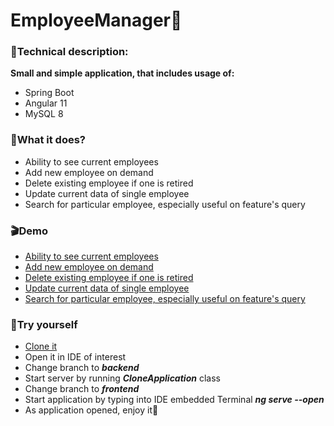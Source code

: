 # EmployeeManager:green_book:

### :hammer:Technical description:
**Small and simple application, that includes usage of:**
- Spring Boot
- Angular 11
- MySQL 8
### :dart:What it does?
- Ability to see current employees
- Add new employee on demand
- Delete existing employee if one is retired
- Update current data of single employee
- Search for particular employee, especially useful on feature's query
### :clapper:Demo
- [Ability to see current employees](https://raw.github.com/ojacomarket/clone/frontend/src/assets/demo1UI.png)
- [Add new employee on demand](https://raw.github.com/ojacomarket/clone/frontend/src/assets/demo4ADD.png)
- [Delete existing employee if one is retired](https://raw.github.com/ojacomarket/clone/frontend/src/assets/demo3DELETE.png)
- [Update current data of single employee](https://raw.github.com/ojacomarket/clone/frontend/src/assets/demo2UPDATE.png)
- [Search for particular employee, especially useful on feature's query](https://raw.github.com/ojacomarket/clone/frontend/src/assets/demo5SEARCH.png)
### :electric_plug:Try yourself
- [Clone it](https://github.com/ojacomarket/EmployeeManager.git)
- Open it in IDE of interest
- Change branch to ***backend***
- Start server by running ***CloneApplication*** class
- Change branch to ***frontend***
- Start application by typing into IDE embedded Terminal ***ng serve --open***
- As application opened, enjoy it:pizza:
